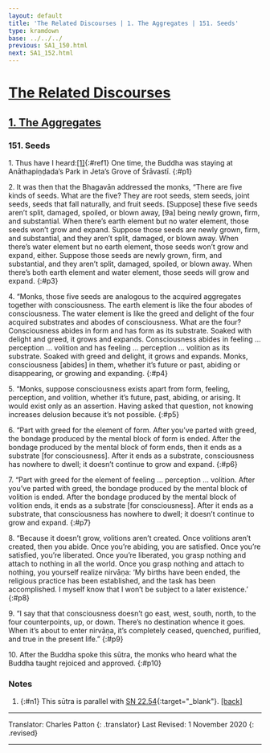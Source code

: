 ```yaml
---
layout: default
title: 'The Related Discourses | 1. The Aggregates | 151. Seeds'
type: kramdown
base: ../../../
previous: SA1_150.html
next: SA1_152.html
---
```


# [The Related Discourses](../index.html)
## [1. The Aggregates](index.html)
### 151. Seeds

1\. Thus have I heard:[\[1\]](#n1){:#ref1} One time, the Buddha was staying at Anāthapiṇḍada’s Park in Jeta’s Grove of Śrāvastī.
{:#p1}

2\. It was then that the Bhagavān addressed the monks, “There are five kinds of seeds. What are the five? They are root seeds, stem seeds, joint seeds, seeds that fall naturally, and fruit seeds. [Suppose] these five seeds aren’t split, damaged, spoiled, or blown away, [9a] being newly grown, firm, and substantial. When there’s earth element but no water element, those seeds won’t grow and expand. Suppose those seeds are newly grown, firm, and substantial, and they aren’t split, damaged, or blown away. When there’s water element but no earth element, those seeds won’t grow and expand, either. Suppose those seeds are newly grown, firm, and substantial, and they aren’t split, damaged, spoiled, or blown away. When there’s both earth element and water element, those seeds will grow and expand.
{:#p3}

4\. “Monks, those five seeds are analogous to the acquired aggregates together with consciousness. The earth element is like the four abodes of consciousness. The water element is like the greed and delight of the four acquired substrates and abodes of consciousness. What are the four? Consciousness abides in form and has form as its substrate. Soaked with delight and greed, it grows and expands. Consciousness abides in feeling … perception … volition and has feeling … perception … volition as its substrate. Soaked with greed and delight, it grows and expands. Monks, consciousness [abides] in them, whether it’s future or past, abiding or disappearing, or growing and expanding.
{:#p4}

5\. “Monks, suppose consciousness exists apart from form, feeling, perception, and volition, whether it’s future, past, abiding, or arising. It would exist only as an assertion. Having asked that question, not knowing increases delusion because it’s not possible.
{:#p5}

6\. “Part with greed for the element of form. After you’ve parted with greed, the bondage produced by the mental block of form is ended. After the bondage produced by the mental block of form ends, then it ends as a substrate [for consciousness]. After it ends as a substrate, consciousness has nowhere to dwell; it doesn’t continue to grow and expand.
{:#p6}

7\. “Part with greed for the element of feeling … perception … volition. After you’ve parted with greed, the bondage produced by the mental block of volition is ended. After the bondage produced by the mental block of volition ends, it ends as a substrate [for consciousness]. After it ends as a substrate, that consciousness has nowhere to dwell; it doesn’t continue to grow and expand.
{:#p7}

8\. “Because it doesn’t grow, volitions aren’t created. Once volitions aren’t created, then you abide. Once you’re abiding, you are satisfied. Once you’re satisfied, you’re liberated. Once you’re liberated, you grasp nothing and attach to nothing in all the world. Once you grasp nothing and attach to nothing, you yourself realize nirvāṇa: ‘My births have been ended, the religious practice has been established, and the task has been accomplished. I myself know that I won’t be subject to a later existence.’
{:#p8}

9\. “I say that that consciousness doesn’t go east, west, south, north, to the four counterpoints, up, or down. There’s no destination whence it goes. When it’s about to enter nirvāṇa, it’s completely ceased, quenched, purified, and true in the present life.”
{:#p9}

10\. After the Buddha spoke this sūtra, the monks who heard what the Buddha taught rejoiced and approved.
{:#p10}

### Notes

1. {:#n1} This sūtra is parallel with [SN 22.54](https://suttacentral.net/sn22.54){:target="_blank"}. [\[back\]](#ref1)

---

Translator: Charles Patton
{: .translator}
Last Revised: 1 November 2020
{: .revised}

---